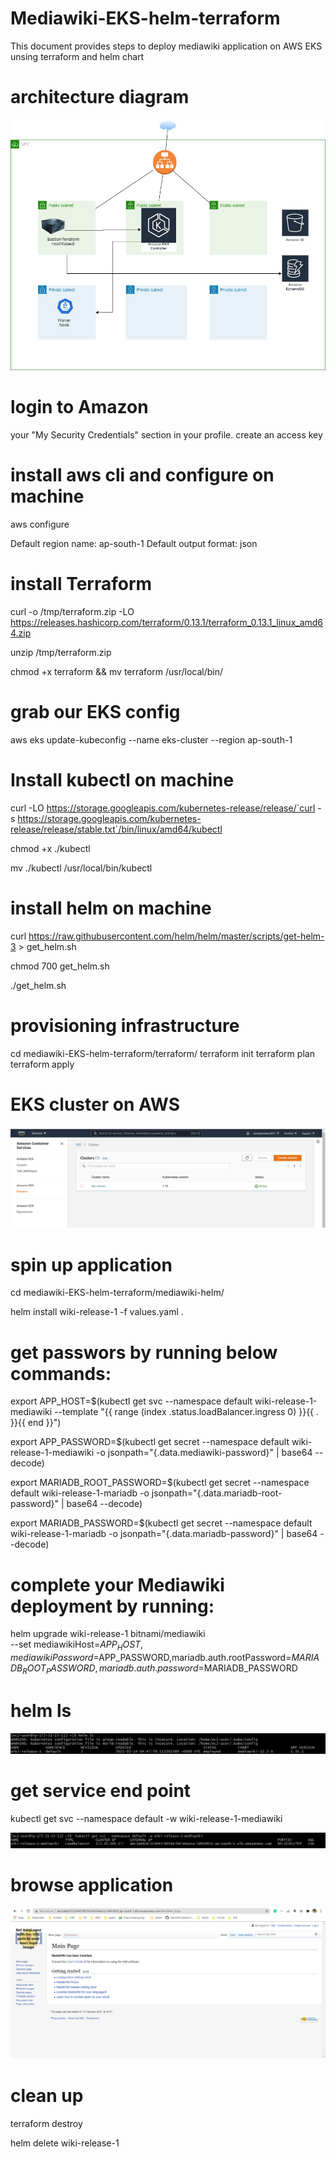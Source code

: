 # Mediawiki-EKS-helm-terraform
This document provides steps to deploy mediawiki application on AWS EKS unsing terraform and helm chart

# architecture diagram

![alt text](https://github.com/akshaybadekar29/mediawiki-EKS-helm-terraform/blob/master/diagrams/WikimediaArch.jfif?raw=true)


# login to Amazon
 your "My Security Credentials" section in your profile. 
 create an access key

# install aws cli and configure on machine

aws configure

Default region name: ap-south-1
Default output format: json

# install Terraform

curl -o /tmp/terraform.zip -LO https://releases.hashicorp.com/terraform/0.13.1/terraform_0.13.1_linux_amd64.zip

unzip /tmp/terraform.zip

chmod +x terraform && mv terraform /usr/local/bin/

# grab our EKS config
aws eks update-kubeconfig --name eks-cluster --region ap-south-1

# Install kubectl on machine

curl -LO https://storage.googleapis.com/kubernetes-release/release/`curl -s https://storage.googleapis.com/kubernetes-release/release/stable.txt`/bin/linux/amd64/kubectl

chmod +x ./kubectl

mv ./kubectl /usr/local/bin/kubectl

# install helm on machine 

curl https://raw.githubusercontent.com/helm/helm/master/scripts/get-helm-3 > get_helm.sh

chmod 700 get_helm.sh

./get_helm.sh

# provisioning infrastructure 

cd mediawiki-EKS-helm-terraform/terraform/
terraform init
terraform plan
terraform apply

# EKS cluster on AWS 

![alt text](https://github.com/akshaybadekar29/mediawiki-EKS-helm-terraform/blob/master/diagrams/eks_cluster.JPG)


# spin up application 

cd mediawiki-EKS-helm-terraform/mediawiki-helm/

helm install wiki-release-1 -f values.yaml .


# get passwors by running below commands:

  export APP_HOST=$(kubectl get svc --namespace default wiki-release-1-mediawiki --template "{{ range (index .status.loadBalancer.ingress 0) }}{{ . }}{{ end }}")
  
  export APP_PASSWORD=$(kubectl get secret --namespace default wiki-release-1-mediawiki -o jsonpath="{.data.mediawiki-password}" | base64 --decode)
  
  export MARIADB_ROOT_PASSWORD=$(kubectl get secret --namespace default wiki-release-1-mariadb  -o jsonpath="{.data.mariadb-root-password}" | base64 --decode)
  
  export MARIADB_PASSWORD=$(kubectl get secret --namespace default wiki-release-1-mariadb -o jsonpath="{.data.mariadb-password}" | base64 --decode)

# complete your Mediawiki deployment by running:

  helm upgrade wiki-release-1 bitnami/mediawiki \
    --set mediawikiHost=$APP_HOST,mediawikiPassword=$APP_PASSWORD,mariadb.auth.rootPassword=$MARIADB_ROOT_PASSWORD,mariadb.auth.password=$MARIADB_PASSWORD

# helm ls 

![alt text](https://github.com/akshaybadekar29/mediawiki-EKS-helm-terraform/blob/master/diagrams/helmls.png?raw=true)


#  get service end point 

kubectl get svc --namespace default -w wiki-release-1-mediawiki

![alt text](https://github.com/akshaybadekar29/mediawiki-EKS-helm-terraform/blob/master/diagrams/service%20endpoint.png?raw=true)


# browse application

![alt text](https://github.com/akshaybadekar29/mediawiki-EKS-helm-terraform/blob/master/diagrams/Application.png?raw=true)

# clean up

terraform destroy

helm delete wiki-release-1
